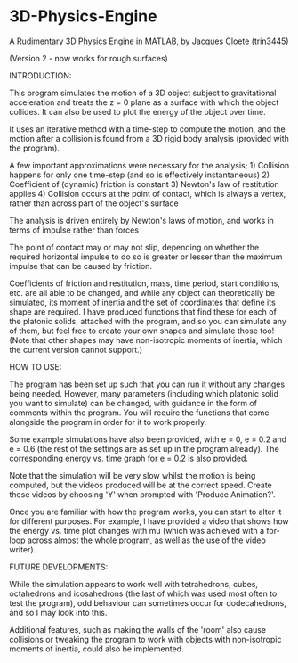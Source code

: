 # 3D-Physics-Engine
A Rudimentary 3D Physics Engine in MATLAB, by Jacques Cloete (trin3445)

(Version 2 - now works for rough surfaces)


INTRODUCTION:

This program simulates the motion of a 3D object subject to gravitational acceleration and treats the z = 0 plane as a surface with which the object collides.
It can also be used to plot the energy of the object over time.

It uses an iterative method with a time-step to compute the motion, and the motion after a collision is found from a 3D rigid body analysis (provided with the program).

A few important approximations were necessary for the analysis;
	1) Collision happens for only one time-step (and so is effectively instantaneous)
	2) Coefficient of (dynamic) friction is constant
	3) Newton's law of restitution applies
	4) Collision occurs at the point of contact, which is always a vertex, rather than across part of the object's surface

The analysis is driven entirely by Newton's laws of motion, and works in terms of impulse rather than forces

The point of contact may or may not slip, depending on whether the required horizontal impulse to do so is greater or lesser than the maximum impulse that can be caused by friction.

Coefficients of friction and restitution, mass, time period, start conditions, etc. are all able to be changed, and while any object can theoretically be simulated, its moment of inertia and the set of coordinates that define its shape are required.
I have produced functions that find these for each of the platonic solids, attached with the program, and so you can simulate any of them, but feel free to create your own shapes and simulate those too!
(Note that other shapes may have non-isotropic moments of inertia, which the current version cannot support.)


HOW TO USE:

The program has been set up such that you can run it without any changes being needed. However, many parameters (including which platonic solid you want to simulate) can be changed, with guidance in the form of comments within the program.
You will require the functions that come alongside the program in order for it to work properly.

Some example simulations have also been provided, with e = 0, e = 0.2 and e = 0.6 (the rest of the settings are as set up in the program already). The corresponding energy vs. time graph for e = 0.2 is also provided.

Note that the simulation will be very slow whilst the motion is being computed, but the videos produced will be at the correct speed. Create these videos by choosing 'Y' when prompted with 'Produce Animation?'.

Once you are familiar with how the program works, you can start to alter it for different purposes.
For example, I have provided a video that shows how the energy vs. time plot changes with mu (which was achieved with a for-loop across almost the whole program, as well as the use of the video writer).


FUTURE DEVELOPMENTS:

While the simulation appears to work well with tetrahedrons, cubes, octahedrons and icosahedrons (the last of which was used most often to test the program), odd behaviour can sometimes occur for dodecahedrons, and so I may look into this.

Additional features, such as making the walls of the 'room' also cause collisions or tweaking the program to work with objects with non-isotropic moments of inertia, could also be implemented.
